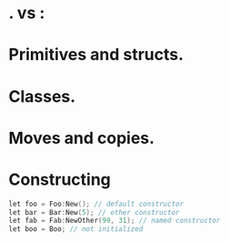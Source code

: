 # . vs :


# Primitives and structs.


# Classes.


# Moves and copies.


# Constructing
```go
let foo = Foo:New(); // default constructor
let bar = Bar:New(5); // other constructor
let fab = Fab:NewOther(99, 31); // named constructor
let boo = Boo; // not initialized
```